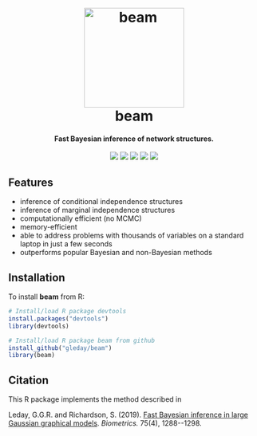 <!-- header = image + name -->
<h1 align="center">
  <br>
  <img src="https://github.com/gleday/gleday/blob/main/images/inferred_graph.png?raw=true" alt="beam" width="200">
  <br>
  beam
  <br>
</h1>

<!-- headline -->
<h4 align="center">Fast Bayesian inference of network structures.</h4>

<!-- badges: start -->
<p align="center">
  <a href="https://CRAN.R-project.org/package=beam"><img src="https://www.r-pkg.org/badges/version/beam"></a>
  <a href="https://cran.r-project.org/web/checks/check_results_beam.html"><img src="https://badges.cranchecks.info/summary/beam.svg"></a>
  <a href="https://app.codecov.io/github/gleday/beam?branch=master"><img src="https://codecov.io/gh/gleday/beam/branch/master/graph/badge.svg"></a>
  <a href="https://cran.r-project.org/package=beam"><img src="http://cranlogs.r-pkg.org/badges/grand-total/beam?color=#1F65CC"></a>
  <a href="https://cran.r-project.org/package=beam"><img src="http://cranlogs.r-pkg.org/badges/last-month/beam?color=#4197D9"></a>
</p>
<!-- badges: end -->

## Features

* inference of conditional independence structures
* inference of marginal independence structures
* computationally efficient (no MCMC) 
* memory-efficient
* able to address problems with thousands of variables on
a standard laptop in just a few seconds
* outperforms popular Bayesian and non-Bayesian methods

## Installation

To install **beam** from R:

```R
# Install/load R package devtools
install.packages("devtools")
library(devtools)

# Install/load R package beam from github
install_github("gleday/beam")
library(beam)
```

## Citation

This R package implements the method described in

Leday, G.G.R. and Richardson, S. (2019).
[Fast Bayesian inference in large Gaussian graphical models](https://doi.org/10.1111/biom.13064).
*Biometrics.* 75(4), 1288--1298.
